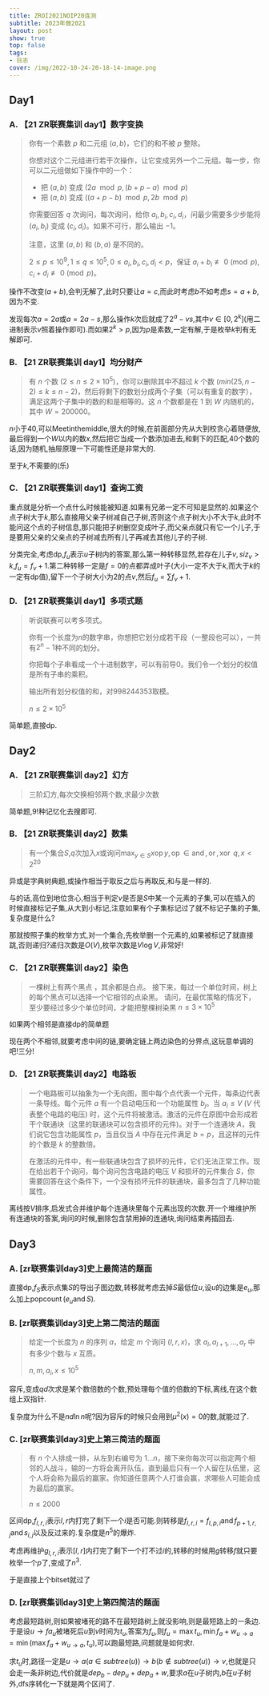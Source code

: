 ```yaml
---
title: ZROI2021NOIP20连测
subtitle: 2023年做2021
layout: post
show: true
top: false
tags: 
- 日志
cover: /img/2022-10-24-20-18-14-image.png
---
```


## Day1

### A. 【21 ZR联赛集训 day1】数字变换

> 你有一个素数 $p$ 和二元组 $(a,b)$，它们的和不被 $p$ 整除。
> 
> 你想对这个二元组进行若干次操作，让它变成另外一个二元组。每一步，你可以二元组做如下操作中的一个：
> 
> * 把 $(a,b)$ 变成 $(2a \mod p, (b+p-a) \mod p)$
> * 把 $(a,b)$ 变成 $((a+p-b) \mod p, 2b \mod p)$
> 
> 你需要回答 $q$ 次询问，每次询问，给你 $a_i, b_i, c_i, d_i$，问最少需要多少步能将 $(a_i, b_i)$ 变成 $(c_i, d_i)$。如果不可行，那么输出 $-1$。
> 
> 注意，这里 $(a,b)$ 和 $(b,a)$ 是不同的。
> 
> $2 \leq p \leq 10^9, 1 \leq q \leq 10^5, 0 \leq a_i, b_i, c_i, d_i < p$，保证 $a_i + b_i \not\equiv 0 \pmod p, c_i + d_i \not\equiv 0 \pmod p$。  

操作不改变$(a+b)$,会判无解了,此时只要让$a=c$,而此时考虑$b$不如考虑$s=a+b$,因为不变.

发现每次$a=2a$或$a=2a-s$,那么操作$k$次后就成了$2^a-vs$,其中$v\in[0,2^k]$(用二进制表示$v$照着操作即可).而如果$2^k>p$,因为$p$是素数,一定有解,于是枚举$k$判有无解即可.

### B. 【21 ZR联赛集训 day1】均分财产

> 有 $n$ 个数 $(2 \leq n \leq 2 \times 10^5)$，你可以删除其中不超过 $k$ 个数 $(min(25, n-2) \leq k \leq n-2)$，然后将剩下的数划分成两个子集（可以有重复的数字），满足这两个子集中的数的和是相等的。这 $n$ 个数都是在 $1$ 到 $W$ 内随机的，其中 $W=200000$。

$n$小于$40$,可以Meetinthemiddle,很大的时候,在前面部分先从大到校贪心着随便放,最后得到一个$W$以内的数$x$,然后把它当成一个数添加进去,和剩下的匹配,40个数的话,因为随机,抽屉原理一下可能性还是非常大的.

至于$k$,不需要的(乐)

### C. 【21 ZR联赛集训 day1】查询工资

重点就是分析一个点什么时候能被知道.如果有兄弟一定不可知是显然的.如果这个点子树大于$k$,那么直接用父亲子树减自己子树,否则这个点子树大小不大于$k$,此时不能问这个点的子树信息,那只能把子树删空变成叶子,而父亲点就只有它一个儿子,于是要用父亲的父亲点的子树减去所有儿子再减去其他儿子的子树.

分类完全,考虑dp,$f_u$表示$u$子树内的答案,那么第一种转移显然,若存在儿子$v,siz_v>k$,$f_u=f_v+1$.第二种转移一定是$f=0$的点都弄成叶子(大小一定不大于$k$,而大于$k$的一定有dp值),留下一个子树大小为$2$的点$v$,然后$f_u=\sum f_v+1$.


### D. 【21 ZR联赛集训 day1】多项式题

> 听说联赛可以考多项式。
> 
> 你有一个长度为$n$的数字串，你想把它划分成若干段（一整段也可以），一共有$2^n-1$种不同的划分。
> 
> 你把每个子串看成一个十进制数字，可以有前导0。我们令一个划分的权值是所有子串的乘积。
> 
> 输出所有划分权值的和，对$998244353$取模。
> 
> $n\le 2\times 10^5$

简单题,直接dp.

## Day2

### A. 【21 ZR联赛集训 day2】幻方

> 三阶幻方,每次交换相邻两个数,求最少次数

简单题,$9!$种记忆化去搜即可.

### B. 【21 ZR联赛集训 day2】数集

> 有一个集合$S$,$q$次加入$x$或询问$\max_{y\in S} x \operatorname{op} y,\operatorname{op}\in {\operatorname{and},\operatorname{or},\operatorname{xor}}$
> $q,x<2^20$

异或是字典树典题,或操作相当于取反之后与再取反,和与是一样的.

与的话,高位到地位贪心,相当于判定$v$是否是$S$中某一个元素的子集,可以在插入的时候直接标记子集,从大到小标记,注意如果有个子集标记过了就不标记子集的子集,复杂度是什么?

那就按照子集的枚举方式,对一个集合,先枚举删一个元素的,如果被标记了就直接跳,否则递归?递归次数是$O(V)$,枚举次数是$V\log V$,非常好!

### C. 【21 ZR联赛集训 day2】染色

> ⼀棵树上有两个⿊点 ，其余都是⽩点。
> 接下来，每过⼀个单位时间，树上的每个⿊点可以选择⼀个它相邻的点染⿊。
> 请问，在最优策略的情况下，⾄少要经过多少个单位时间，才能把整棵树染⿊
> $n\le 3\times 10^5$

如果两个相邻是直接dp的简单题

现在两个不相邻,就要考虑中间的链,要确定链上两边染色的分界点,这玩意单调的吧!三分!

### D. 【21 ZR联赛集训 day2】电路板

> 一个电路板可以抽象为一个无向图，图中每个点代表一个元件，每条边代表一条导线。每个元件 $a$ 有一个启动电压和一个功能属性 $b_j$。当 $a_i \leq V$ ($V$ 代表整个电路的电压) 时，这个元件将被激活。激活的元件在原图中会形成若干个联通块（这里的联通块可以包含损坏的元件)。对于一个连通块 $A$，我们说它包含功能属性 $p$，当且仅当 $A$ 中存在元件满足 $b=p$，且这样的元件的个数是 $k$ 的整数倍。
> 
> 在激活的元件中，有一些联通块包含了损坏的元件，它们无法正常工作。现在给出若干个询问，每个询问包含电路的电压 $V$ 和损坏的元件集合 $S$，你需要回答在这个条件下，一个没有损坏元件的联通块，最多包含了几种功能属性。

离线按$V$排序,启发式合并维护每个连通块里每个元素出现的次数.开一个堆维护所有连通块的答案,询问的时候,删除包含禁用掉的连通块,询问结束再插回去.

## Day3

### A. [zr联赛集训day3]史上最简洁的题面

直接dp,$f_{S}$表示点集$S$的导出子图边数,转移就考虑去掉$S$最低位$u$,设$u$的边集是$e_u$,那么加上$\operatorname{popcount}(e_u\operatorname{and} S)$.

### B. [zr联赛集训day3]史上第二简洁的题面

> 给定一个长度为 $n$ 的序列 $a$，给定 $m$ 个询问 $(l,r,x)$，求 $a_l,a_{l+1},...,a_r$ 中有多少个数与 $x$ 互质。  
> 
> $n,m,a_i,x\le 10^5$

容斥,变成$qd$次求是某个数倍数的个数,预处理每个值的倍数的下标,离线,在这个数组上双指针.

复杂度为什么不是$nd\ln n$呢?因为容斥的时候只会用到$\mu^2(x)=0$的数,就能过了.

### C. [zr联赛集训day3]史上第三简洁的题面

> 有 $n$ 个人排成一排，从左到右编号为 $1...n$，接下来你每次可以指定两个相邻的人战斗，输的一方将会离开队伍，直到最后只有一个人留在队伍里，这个人将会称为最后的赢家。你知道任意两个人打谁会赢，求哪些人可能会成为最后的赢家。
> 
> $n\le 2000$

区间dp,$f_{l,r,i}$表示$l,r$内打完了剩下一个$i$是否可能.则转移是$f_{l,r,i}=f_{l,p,i}\operatorname{and} f_{p+1,r,j}\operatorname{and} s_{i,j}$以及反过来的.复杂度是$n^5$的爆炸.

考虑再维护$g_{l,r,i}$表示$[l,r]$内打完了剩下一个打不过$i$的,转移的时候用$g$转移$f$就只要枚举一个$p$了,变成了$n^3$.

于是直接上个bitset就过了

### D. [zr联赛集训day3]史上第四简洁的题面

考虑最短路树,则如果被堵死的路不在最短路树上就没影响,则是最短路上的一条边.于是设$u\to fa_u$被堵死后$u$到$v$时间为$t_u$,答案为$f_u$,则$f_u=\max t_u,\min f_{a}+w_{u\to a}=\min (\max f_a+w_{u\to a},t_u)$,可以跑最短路,问题就是如何求$t$.

求$t_u$时,路径一定是$u\to a(a\in subtree(u))\to b(b\notin subtree(u))\to v$,也就是只会走一条非树边,代价就是$dep_b-dep_u+dep_a+w$,要求$a$在$u$子树内,$b$在$u$子树外,dfs序转化一下就是两个区间了.